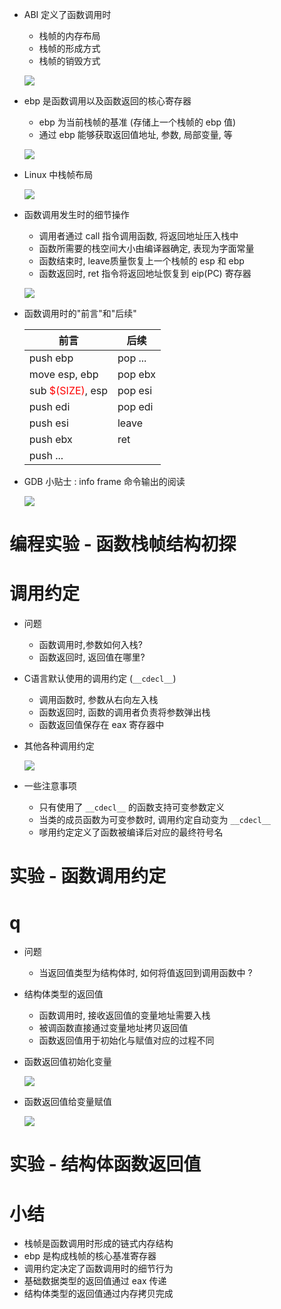 - ABI 定义了函数调用时
    - 栈帧的内存布局
    - 栈帧的形成方式
    - 栈帧的销毁方式

    ![](_v_images_15/1.png)

- ebp 是函数调用以及函数返回的核心寄存器
    - ebp 为当前栈帧的基准 (存储上一个栈帧的 ebp 值)
    - 通过 ebp 能够获取返回值地址, 参数, 局部变量, 等

    ![](_v_images_15/2.png)

- Linux 中栈帧布局

    ![](_v_images_15/3.png)

- 函数调用发生时的细节操作
    - 调用者通过 call 指令调用函数, 将返回地址压入栈中
    - 函数所需要的栈空间大小由编译器确定, 表现为字面常量
    - 函数结束时, leave质量恢复上一个栈帧的 esp 和 ebp
    - 函数返回时, ret 指令将返回地址恢复到 eip(PC) 寄存器

    ![](_v_images_15/4.png)

- 函数调用时的"前言"和"后续"

    |                  前言                   |  后续   |
    | --------------------------------------- | ------- |
    | push ebp                                | pop ... |
    | move esp, ebp                           | pop ebx |
    | sub <font color=red>$(SIZE)</font>, esp | pop esi |
    | push edi                                | pop edi |
    | push esi                                | leave   |
    | push ebx                                | ret     |
    | push ...                                |         |

- GDB 小贴士 : info frame 命令输出的阅读

    ![](_v_images_15/5.png)

# 编程实验 - 函数栈帧结构初探

# 调用约定
- 问题
    - 函数调用时,参数如何入栈?
    - 函数返回时, 返回值在哪里?

- C语言默认使用的调用约定 (`__cdecl__`)
    - 调用函数时, 参数从右向左入栈
    - 函数返回时, 函数的调用者负责将参数弹出栈
    - 函数返回值保存在 eax 寄存器中

- 其他各种调用约定

    ![](_v_images_15/6.png)

- 一些注意事项
    - 只有使用了 `__cdecl__` 的函数支持可变参数定义
    - 当类的成员函数为可变参数时, 调用约定自动变为 `__cdecl__`
    - 嗲用约定定义了函数被编译后对应的最终符号名

# 实验 - 函数调用约定


# q
- 问题
    - 当返回值类型为结构体时, 如何将值返回到调用函数中 ?

- 结构体类型的返回值
    - 函数调用时, 接收返回值的变量地址需要入栈
    - 被调函数直接通过变量地址拷贝返回值
    - 函数返回值用于初始化与赋值对应的过程不同

- 函数返回值初始化变量

    ![](_v_images_15/7.png)

- 函数返回值给变量赋值

    ![](_v_images_15/8.png)

# 实验 - 结构体函数返回值


# 小结
- 栈帧是函数调用时形成的链式内存结构
- ebp 是构成栈帧的核心基准寄存器
- 调用约定决定了函数调用时的细节行为
- 基础数据类型的返回值通过 eax 传递
- 结构体类型的返回值通过内存拷贝完成
